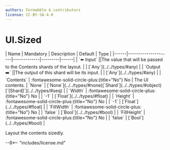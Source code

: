 ```yaml
---
authors: Formabble & contributors
license: CC-BY-SA-4.0
---
```



# UI.Sized

<div class="sh-parameters" markdown="1">
| Name | Mandatory | Description | Default | Type |
|------|---------------------|-------------|---------|------|
| `⬅️ Input` ||The value that will be passed to the Contents shards of the layout. | | [`Any`](../../types/#any) |
| `Output ➡️` ||The output of this shard will be its input. | | [`Any`](../../types/#any) |
| `Contents` | :fontawesome-solid-circle-plus:{title="No"} No  | The UI contents. | `None` | [`None`](../../types/#none)[`Shard`](../../types/#object)[`[Shard]`](../../types/#seq) |
| `Width` | :fontawesome-solid-circle-plus:{title="No"} No  |  | `-1` | [`Float`](../../types/#float) |
| `Height` | :fontawesome-solid-circle-plus:{title="No"} No  |  | `-1` | [`Float`](../../types/#float) |
| `FillWidth` | :fontawesome-solid-circle-plus:{title="No"} No  |  | `false` | [`Bool`](../../types/#bool) |
| `FillHeight` | :fontawesome-solid-circle-plus:{title="No"} No  |  | `false` | [`Bool`](../../types/#bool) |

</div>

Layout the contents sizedly.

--8<-- "includes/license.md"

